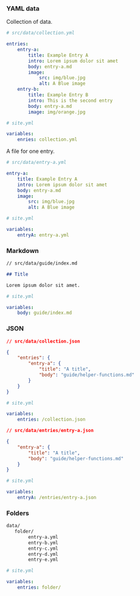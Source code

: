 
### YAML data

Collection of data.

```yaml
# src/data/collection.yml

entries:
    entry-a:
        title: Example Entry A
        intro: Lorem ipsum dolor sit amet
        body: entry-a.md
        image:
            src: img/blue.jpg
            alt: A Blue image
    entry-b:
        title: Example Entry B
        intro: This is the second entry
        body: entry-a.md
        image: img/orange.jpg
```

```yaml
# site.yml

variables:
    enries: collection.yml
```

A file for one entry.

```yaml
# src/data/entry-a.yml

entry-a:
    title: Example Entry A
    intro: Lorem ipsum dolor sit amet
    body: entry-a.md
    image:
        src: img/blue.jpg
        alt: A Blue image
```

```yaml
# site.yml

variables:
    entryA: entry-a.yml
```

### Markdown

```md
// src/data/guide/index.md

## Title

Lorem ipsum dolor sit amet.
```

```yaml
# site.yml

variables:
    body: guide/index.md
```

### JSON

```json
// src/data/collection.json

{
    "entries": {
        "entry-a": {
            "title": "A title",
            "body": "guide/helper-functions.md"
        }
    }
}
```

```yaml
# site.yml

variables:
    entries: /collection.json
```


```json
// src/data/entries/entry-a.json

{
    "entry-a": {
        "title": "A title",
        "body": "guide/helper-functions.md"
    }
}
```

```yaml
# site.yml

variables:
    entryA: /entries/entry-a.json
```

### Folders

```sh
data/
   folder/
        entry-a.yml
        entry-b.yml
        entry-c.yml
        entry-d.yml
        entry-e.yml
```

```yaml
# site.yml

variables:
    entries: folder/
```
